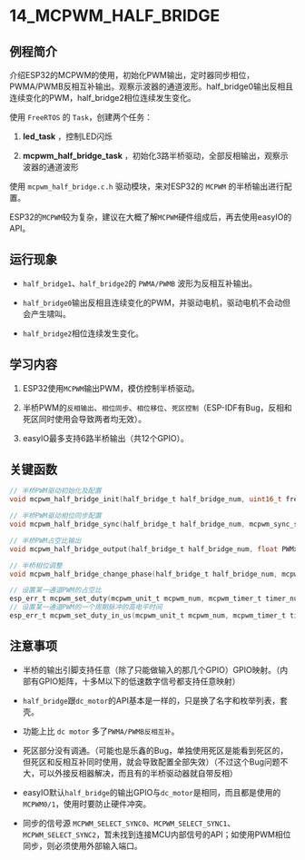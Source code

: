 # 14_MCPWM_HALF_BRIDGE

## 例程简介

介绍ESP32的MCPWM的使用，初始化PWM输出，定时器同步相位，PWMA/PWMB反相互补输出。观察示波器的通道波形。half_bridge0输出反相且连续变化的PWM，half_bridge2相位连续发生变化。

使用 `FreeRTOS` 的 `Task`，创建两个任务：

1. **led_task** ，控制LED闪烁

2. **mcpwm_half_bridge_task** ，初始化3路半桥驱动，全部反相输出，观察示波器的通道波形

使用 `mcpwm_half_bridge.c.h` 驱动模块，来对ESP32的 `MCPWM` 的半桥输出进行配置。

ESP32的`MCPWM`较为复杂，建议在大概了解`MCPWM`硬件组成后，再去使用easyIO的API。


## 运行现象

* `half_bridge1`、`half_bridge2`的 `PWMA/PWMB` 波形为反相互补输出。

* `half_bridge0`输出反相且连续变化的PWM，并驱动电机，驱动电机不会动但会产生啸叫。

* `half_bridge2`相位连续发生变化。


## 学习内容

1. ESP32使用`MCPWM`输出PWM，模仿控制半桥驱动。

2. 半桥PWM的`反相输出`、`相位同步`、`相位移位`、`死区控制`（ESP-IDF有Bug，反相和死区同时使用会导致两者均无效）。

3. easyIO最多支持6路半桥输出（共12个GPIO）。


## 关键函数

```c
// 半桥PWM驱动初始化及配置
void mcpwm_half_bridge_init(half_bridge_t half_bridge_num, uint16_t frequency, output_type_t output_type, int PWMxA_gpio_num, int PWMxB_gpio_num);

// 半桥PWM驱动相位同步配置
void mcpwm_half_bridge_sync(half_bridge_t half_bridge_num, mcpwm_sync_signal_t sync_sig, uint32_t phase_val, int sync_gpio_num);

// 半桥PWM占空比输出
void mcpwm_half_bridge_output(half_bridge_t half_bridge_num, float PWMxA_duty, float PWMxB_duty);

// 半桥相位调整
void mcpwm_half_bridge_change_phase(half_bridge_t half_bridge_num, mcpwm_sync_signal_t sync_sig, uint32_t phase_val);

// 设置某一通道PWM的占空比
esp_err_t mcpwm_set_duty(mcpwm_unit_t mcpwm_num, mcpwm_timer_t timer_num, mcpwm_generator_t gen, float duty);
// 设置某一通道PWM的一个周期脉冲的高电平时间
esp_err_t mcpwm_set_duty_in_us(mcpwm_unit_t mcpwm_num, mcpwm_timer_t timer_num, mcpwm_generator_t gen, uint32_t duty_in_us);
```


## 注意事项

* 半桥的输出引脚支持任意（除了只能做输入的那几个GPIO）GPIO映射。（内部有GPIO矩阵，十多M以下的低速数字信号都支持任意映射）

* `half_bridge`跟`dc_motor`的API基本是一样的，只是换了名字和枚举列表，套壳。

* 功能上比 `dc motor` 多了`PWMA/PWMB反相互补`。

* 死区部分没有调通。（可能也是乐鑫的Bug，单独使用死区是能看到死区的，但死区和反相互补同时使用，就会导致配置全部失效）（不过这个Bug问题不大，可以外接反相器解决，而且有的半桥驱动器就自带反相）

* easyIO默认`half_bridge`的输出GPIO与`dc_motor`是相同，而且都是使用的`MCPWM0/1`，使用时要防止硬件冲突。

* 同步的信号源 `MCPWM_SELECT_SYNC0`、`MCPWM_SELECT_SYNC1`、`MCPWM_SELECT_SYNC2`，暂未找到连接MCU内部信号的API；如使用PWM相位同步，则必须使用外部输入端口。